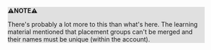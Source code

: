 <div style="margin:2em; background-color: #e0e0e0;">

<strong>⚠️NOTE️️️⚠️</strong>

There's probably a lot more to this than what's here. The learning material mentioned that placement groups can't be merged and their names must be unique (within the account).
</div>

